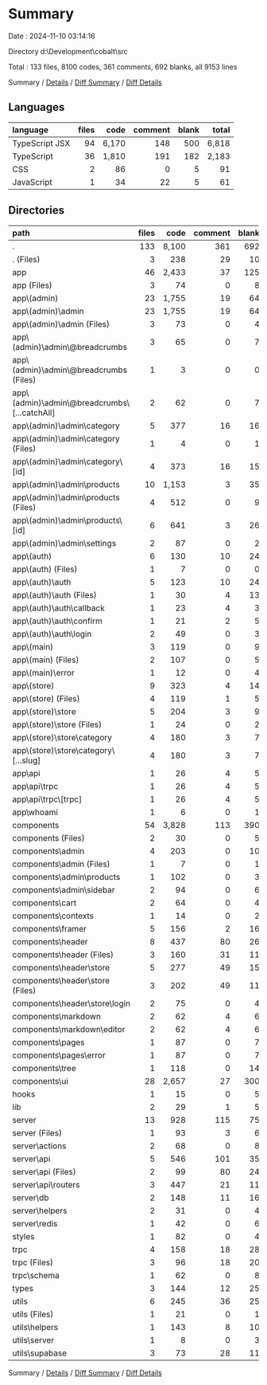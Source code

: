 # Summary

Date : 2024-11-10 03:14:16

Directory d:\\Development\\cobalt\\src

Total : 133 files,  8100 codes, 361 comments, 692 blanks, all 9153 lines

Summary / [Details](details.md) / [Diff Summary](diff.md) / [Diff Details](diff-details.md)

## Languages
| language | files | code | comment | blank | total |
| :--- | ---: | ---: | ---: | ---: | ---: |
| TypeScript JSX | 94 | 6,170 | 148 | 500 | 6,818 |
| TypeScript | 36 | 1,810 | 191 | 182 | 2,183 |
| CSS | 2 | 86 | 0 | 5 | 91 |
| JavaScript | 1 | 34 | 22 | 5 | 61 |

## Directories
| path | files | code | comment | blank | total |
| :--- | ---: | ---: | ---: | ---: | ---: |
| . | 133 | 8,100 | 361 | 692 | 9,153 |
| . (Files) | 3 | 238 | 29 | 10 | 277 |
| app | 46 | 2,433 | 37 | 125 | 2,595 |
| app (Files) | 3 | 74 | 0 | 8 | 82 |
| app\\(admin) | 23 | 1,755 | 19 | 64 | 1,838 |
| app\\(admin)\\admin | 23 | 1,755 | 19 | 64 | 1,838 |
| app\\(admin)\\admin (Files) | 3 | 73 | 0 | 4 | 77 |
| app\\(admin)\\admin\\@breadcrumbs | 3 | 65 | 0 | 7 | 72 |
| app\\(admin)\\admin\\@breadcrumbs (Files) | 1 | 3 | 0 | 0 | 3 |
| app\\(admin)\\admin\\@breadcrumbs\\[...catchAll] | 2 | 62 | 0 | 7 | 69 |
| app\\(admin)\\admin\\category | 5 | 377 | 16 | 16 | 409 |
| app\\(admin)\\admin\\category (Files) | 1 | 4 | 0 | 1 | 5 |
| app\\(admin)\\admin\\category\\[id] | 4 | 373 | 16 | 15 | 404 |
| app\\(admin)\\admin\\products | 10 | 1,153 | 3 | 35 | 1,191 |
| app\\(admin)\\admin\\products (Files) | 4 | 512 | 0 | 9 | 521 |
| app\\(admin)\\admin\\products\\[id] | 6 | 641 | 3 | 26 | 670 |
| app\\(admin)\\admin\\settings | 2 | 87 | 0 | 2 | 89 |
| app\\(auth) | 6 | 130 | 10 | 24 | 164 |
| app\\(auth) (Files) | 1 | 7 | 0 | 0 | 7 |
| app\\(auth)\\auth | 5 | 123 | 10 | 24 | 157 |
| app\\(auth)\\auth (Files) | 1 | 30 | 4 | 13 | 47 |
| app\\(auth)\\auth\\callback | 1 | 23 | 4 | 3 | 30 |
| app\\(auth)\\auth\\confirm | 1 | 21 | 2 | 5 | 28 |
| app\\(auth)\\auth\\login | 2 | 49 | 0 | 3 | 52 |
| app\\(main) | 3 | 119 | 0 | 9 | 128 |
| app\\(main) (Files) | 2 | 107 | 0 | 5 | 112 |
| app\\(main)\\error | 1 | 12 | 0 | 4 | 16 |
| app\\(store) | 9 | 323 | 4 | 14 | 341 |
| app\\(store) (Files) | 4 | 119 | 1 | 5 | 125 |
| app\\(store)\\store | 5 | 204 | 3 | 9 | 216 |
| app\\(store)\\store (Files) | 1 | 24 | 0 | 2 | 26 |
| app\\(store)\\store\\category | 4 | 180 | 3 | 7 | 190 |
| app\\(store)\\store\\category\\[...slug] | 4 | 180 | 3 | 7 | 190 |
| app\\api | 1 | 26 | 4 | 5 | 35 |
| app\\api\\trpc | 1 | 26 | 4 | 5 | 35 |
| app\\api\\trpc\\[trpc] | 1 | 26 | 4 | 5 | 35 |
| app\\whoami | 1 | 6 | 0 | 1 | 7 |
| components | 54 | 3,828 | 113 | 390 | 4,331 |
| components (Files) | 2 | 30 | 0 | 5 | 35 |
| components\\admin | 4 | 203 | 0 | 10 | 213 |
| components\\admin (Files) | 1 | 7 | 0 | 1 | 8 |
| components\\admin\\products | 1 | 102 | 0 | 3 | 105 |
| components\\admin\\sidebar | 2 | 94 | 0 | 6 | 100 |
| components\\cart | 2 | 64 | 0 | 4 | 68 |
| components\\contexts | 1 | 14 | 0 | 2 | 16 |
| components\\framer | 5 | 156 | 2 | 16 | 174 |
| components\\header | 8 | 437 | 80 | 26 | 543 |
| components\\header (Files) | 3 | 160 | 31 | 11 | 202 |
| components\\header\\store | 5 | 277 | 49 | 15 | 341 |
| components\\header\\store (Files) | 3 | 202 | 49 | 11 | 262 |
| components\\header\\store\\login | 2 | 75 | 0 | 4 | 79 |
| components\\markdown | 2 | 62 | 4 | 6 | 72 |
| components\\markdown\\editor | 2 | 62 | 4 | 6 | 72 |
| components\\pages | 1 | 87 | 0 | 7 | 94 |
| components\\pages\\error | 1 | 87 | 0 | 7 | 94 |
| components\\tree | 1 | 118 | 0 | 14 | 132 |
| components\\ui | 28 | 2,657 | 27 | 300 | 2,984 |
| hooks | 1 | 15 | 0 | 5 | 20 |
| lib | 2 | 29 | 1 | 5 | 35 |
| server | 13 | 928 | 115 | 75 | 1,118 |
| server (Files) | 1 | 93 | 3 | 6 | 102 |
| server\\actions | 2 | 68 | 0 | 8 | 76 |
| server\\api | 5 | 546 | 101 | 35 | 682 |
| server\\api (Files) | 2 | 99 | 80 | 24 | 203 |
| server\\api\\routers | 3 | 447 | 21 | 11 | 479 |
| server\\db | 2 | 148 | 11 | 16 | 175 |
| server\\helpers | 2 | 31 | 0 | 4 | 35 |
| server\\redis | 1 | 42 | 0 | 6 | 48 |
| styles | 1 | 82 | 0 | 4 | 86 |
| trpc | 4 | 158 | 18 | 28 | 204 |
| trpc (Files) | 3 | 96 | 18 | 20 | 134 |
| trpc\\schema | 1 | 62 | 0 | 8 | 70 |
| types | 3 | 144 | 12 | 25 | 181 |
| utils | 6 | 245 | 36 | 25 | 306 |
| utils (Files) | 1 | 21 | 0 | 1 | 22 |
| utils\\helpers | 1 | 143 | 8 | 10 | 161 |
| utils\\server | 1 | 8 | 0 | 3 | 11 |
| utils\\supabase | 3 | 73 | 28 | 11 | 112 |

Summary / [Details](details.md) / [Diff Summary](diff.md) / [Diff Details](diff-details.md)